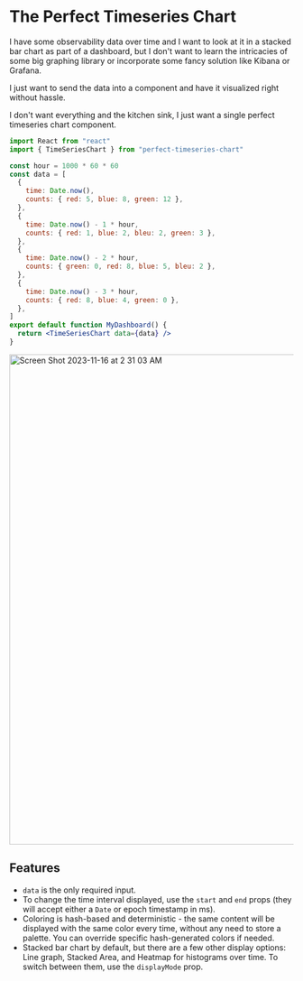 # The Perfect Timeseries Chart

I have some observability data over time and I want to look at it in a stacked bar chart as part of a dashboard, but I don't want to learn the intricacies of some big graphing library or incorporate some fancy solution like Kibana or Grafana.

I just want to send the data into a component and have it visualized right without hassle.

I don't want everything and the kitchen sink, I just want a single perfect timeseries chart component.

```jsx
import React from "react"
import { TimeSeriesChart } from "perfect-timeseries-chart"

const hour = 1000 * 60 * 60
const data = [
  {
    time: Date.now(),
    counts: { red: 5, blue: 8, green: 12 },
  },
  {
    time: Date.now() - 1 * hour,
    counts: { red: 1, blue: 2, bleu: 2, green: 3 },
  },
  {
    time: Date.now() - 2 * hour,
    counts: { green: 0, red: 8, blue: 5, bleu: 2 },
  },
  {
    time: Date.now() - 3 * hour,
    counts: { red: 8, blue: 4, green: 0 },
  },
]
export default function MyDashboard() {
  return <TimeSeriesChart data={data} />
}
```

<img width="869" alt="Screen Shot 2023-11-16 at 2 31 03 AM" src="https://github.com/DireLines/perfect-timeseries-chart/assets/16977657/4b1ef9d4-31c9-4e76-8460-4c82bc1e1bb3">

## Features

- `data` is the only required input.
- To change the time interval displayed, use the `start` and `end` props (they will accept either a `Date` or epoch timestamp in ms).
- Coloring is hash-based and deterministic - the same content will be displayed with the same color every time, without any need to store a palette. You can override specific hash-generated colors if needed.
- Stacked bar chart by default, but there are a few other display options: Line graph, Stacked Area, and Heatmap for histograms over time. To switch between them, use the `displayMode` prop.
